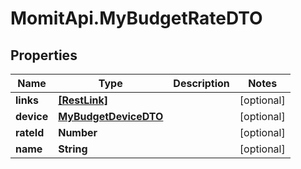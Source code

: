 # MomitApi.MyBudgetRateDTO

## Properties
Name | Type | Description | Notes
------------ | ------------- | ------------- | -------------
**links** | [**[RestLink]**](RestLink.md) |  | [optional] 
**device** | [**MyBudgetDeviceDTO**](MyBudgetDeviceDTO.md) |  | [optional] 
**rateId** | **Number** |  | [optional] 
**name** | **String** |  | [optional] 


